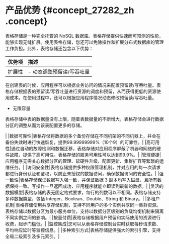 # 产品优势 {#concept_27282_zh .concept}

表格存储是一种完全托管的 NoSQL 数据库。表格存储提供快速而可预测的性能，能够实现无缝扩展。使用表格存储，您还可以免除操作和扩展分布式数据库的管理工作负担。此外，表格存储还包含以下优势：

|优势项|描述|
|:--|:-|
|扩展性| -   动态调整预留读/写吞吐量

在创建表的时候，应用程序可以根据业务访问的情况来配置预留读/写吞吐量。表格存储根据表的预留读/写吞吐量进行资源的调度和预留，从而获得更低的资源使用成本。在使用过程中，还可以根据应用程序情况动态修改预留读/写吞吐量。

-   无限容量

表格存储中表的数据量没有上限，随着表数据量的不断增大，表格存储会进行数据分区的调整从而为该表配置更多的存储。


 |
|数据可靠性|表格存储将数据的多个备份存储在不同机架的不同机器上，并会在备份失效时进行快速恢复，提供99.99999999%（10个9）的可靠性。|
|高可用性|通过自动的故障检测和数据迁移，表格存储对应用程序屏蔽了机器和网络的硬件故障，提供了高可用性。表格存储的服务可用性可以达到99.9%。|
|管理便捷|应用程序无需关心数据分区的管理、软硬件升级、配置更新、集群扩容等繁琐的运维任务。|
|访问安全性|表格存储提供多种权限管理机制，并对应用的每一次请求都进行身份认证和鉴权，以防止未授权的数据访问，确保数据访问的安全性。|
|强一致性|表格存储保证数据写入强一致，并保证数据 3 副本均写入磁盘，且所有数据保持一致。写操作一旦返回成功，应用程序就能立即读到最新的数据。|
|灵活的数据模型|表格存储的表无固定格式要求，每行的列数可以不相同。表格存储支持多种数据类型，包括 Integer、Boolean、Double、String 和 Binary。|
|多租户机制|表格存储使用共享存储机制，支持不同用户的多个实例共享同一集群资源。表格存储以数据分区为最小服务单位，支持以数据分区级别的负载均衡机制来隔离不同实例之间的影响。|
|按量付费|表格存储根据用户预留和实际使用的资源进行收费，起步门槛低。|
|监控集成|您可以从表格存储控制台实时获取每秒请求数、平均响应延时等监控信息。|
|多种索引方式|表格存储提供强大的索引引擎，支持全局二级索引及多元索引。|

